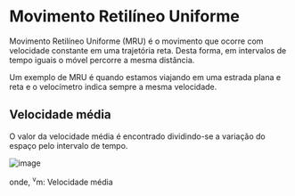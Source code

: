 # Movimento Retilíneo Uniforme

Movimento Retilíneo Uniforme (MRU) é o 
movimento que ocorre com velocidade 
constante em uma trajetória reta. Desta forma, 
em intervalos de tempo iguais o móvel 
percorre a mesma distância.

Um exemplo de MRU é quando estamos 
viajando em uma estrada plana e reta e o 
velocímetro indica sempre a mesma 
velocidade.

## Velocidade média

O valor da velocidade média é encontrado dividindo-se a variação do espaço pelo 
intervalo de tempo.

![image](https://github.com/user-attachments/assets/81982792-db9b-4b93-99fc-0f85cadef486)

onde,
<sup>v</sup>m: Velocidade média
